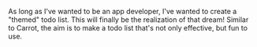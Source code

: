 As long as I've wanted to be an app developer, I've wanted to create a "themed" todo list. This will finally be the realization of that dream! Similar to Carrot, the aim is to make a todo list that's not only effective, but fun to use.
